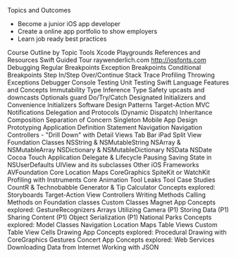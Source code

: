 Topics and Outcomes


* Become a junior iOS app developer
* Create a online app portfolio to show employers
* Learn job ready best practices


Course Outline by Topic
Tools
Xcode
Playgrounds
References and Resources
Swift Guided Tour
raywenderlich.com
http://iosfonts.com
Debugging
Regular Breakpoints
Exception Breakpoints
Conditional Breakpoints
Step In/Step Over/Continue
Stack Trace
Profiling
Throwing Exceptions
Debugger Console
Testing
Unit Testing
Swift Language Features and Concepts
Immutability
Type Inference
Type Safety
upcasts and downcasts
Optionals
guard
Do/Try/Catch
Designated Initializers and Convenience Initializers
Software Design Patterns
Target-Action
MVC
Notifications
Delegation and Protocols (Dynamic Dispatch)
Inheritance
Composition
Separation of Concern
Singleton
Mobile App Design
Prototyping
Application Definition Statement
Navigation
Navigation Controllers - "Drill Down" with Detail Views
Tab Bar
iPad Split View
Foundation Classes
NSString & NSMutableString
NSArray & NSMutableArray
NSDictionary & NSMutableDictionary
NSData
NSDate
Cocoa Touch
Application Delegate & Lifecycle
Pausing
Saving State in NSUserDefaults
UIView and its subclasses
Other iOS Frameworks
AVFoundation
Core Location
Maps
CoreGraphics
SpiteKit or WatchKit
Profiling with Instruments
Core Animation Tool
Leaks Tool
Case Studies
CountR & Technobabble Generator & Tip Calculator
Concepts explored:
Storyboards
Target-Action
View Controllers
Writing Methods
Calling Methods on Foundation classes
Custom Classes
Magnet App
Concepts explored:
GestureRecognizers
Arrays
Utilizing Camera (P1)
Storing Data (P1)
Sharing Content (P1)
Object Serialization (P1)
National Parks
Concepts explored:
Model Classes
Navigation
Location
Maps
Table Views
Custom Table View Cells
Drawing App
Concepts explored:
Procedural Drawing with CoreGraphics
Gestures
Concert App
Concepts explored:
Web Services
Downloading Data from Internet
Working with JSON